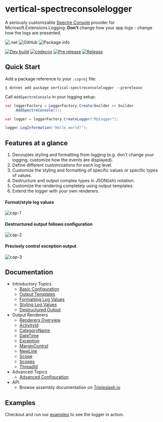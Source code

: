 # vertical-spectreconsolelogger

A seriously customizable [Spectre Console](https://spectreconsole.net/) provider for Microsoft.Extensions.Logging. **Don't** change how your app logs - change how the logs are presented.

![.net](https://img.shields.io/badge/Frameworks-.netstandard2.0+net6/7-purple)
![GitHub](https://img.shields.io/github/license/verticalsoftware/vertical-commandline)
![Package info](https://img.shields.io/nuget/v/vertical-spectreconsolelogger.svg)

[![Dev build](https://github.com/verticalsoftware/vertical-commandline/actions/workflows/dev-build.yml/badge.svg)](https://github.com/verticalsoftware/vertical-commandline/actions/workflows/dev-build.yml)
[![codecov](https://codecov.io/gh/verticalsoftware/vertical-spectreconsolelogger/branch/dev/graph/badge.svg?token=MVW0CUWLCW)](https://codecov.io/gh/verticalsoftware/vertical-spectreconsolelogger)
[![Pre release](https://github.com/verticalsoftware/vertical-spectreconsolelogger/actions/workflows/pre-release.yml/badge.svg)](https://github.com/verticalsoftware/vertical-spectreconsolelogger/actions/workflows/pre-release.yml)
[![Release](https://github.com/verticalsoftware/vertical-spectreconsolelogger/actions/workflows/release.yml/badge.svg)](https://github.com/verticalsoftware/vertical-spectreconsolelogger/actions/workflows/release.yml)

## Quick Start

Add a package reference to your `.csproj` file:

```
$ dotnet add package vertical-spectreconsolelogger --prerelease
```

Call `AddSpectreConsole` in your logging setup:

```csharp
var loggerFactory = LoggerFactory.Create(builder => builder
    .AddSpectreConsole());

var logger = loggerFactory.CreateLogger("MyLogger");

logger.LogInformation("Hello world!");
```

## Features at a glance

1. Decouples styling and formatting from logging (e.g. don't change your logging, customize how the events are displayed).
2. Define different customizations for _each_ log level.
3. Customize the styling and formatting of specific values or specific types of values.
4. Destructure and output complex types in JSON(ish) notation.
5. Customize the rendering completely using output templates.
6. Extend the logger with your own renderers.

#### Format/style log values

![cap-1](https://cdn.githubraw.com/verticalsoftware/vertical-spectreconsolelogger/54678022b573264b2889cda745fff743f0fb5f25/assets/cap1.png)

#### Destructured output follows configuration

![cap-2](https://cdn.githubraw.com/verticalsoftware/vertical-spectreconsolelogger/54678022b573264b2889cda745fff743f0fb5f25/assets/cap2.png)

#### Precisely control exception output

![cap-3](https://cdn.githubraw.com/verticalsoftware/vertical-spectreconsolelogger/54678022b573264b2889cda745fff743f0fb5f25/assets/cap3.png)

## Documentation

- Introductory Topics
  - [Basic Configuration](docs/basic-configuration.md)
  - [Output Templates](docs/output-template.md)
  - [Formatting Log Values](docs/formatting.md)
  - [Styling Log Values](docs/styling.md)
  - [Destructured Output](docs/destructuring.md)
- Output Renderers
  - [Renderers Overview](docs/renderer-overview.md)
  - [ActivityId](docs/activity-id.md)
  - [CategoryName](docs/category-name.md)
  - [DateTime](docs/date-time.md)
  - [Exception](docs/exceptions.md)
  - [MarginControl](docs/margin-control.md)
  - [NewLine](docs/newline.md)
  - [Scope](docs/scope-value.md)
  - [Scopes](docs/scopes-value)
  - [ThreadId](docs/thread-id.md)
- Advanced Topics
  - [Advanced Configuration](docs/advanced-config.md)  
- API
  - Browse assembly documentation on [Tripleslash.io](https://tripleslash.io/docs/.net/vertical-spectreconsolelogger/0.10.1-dev.20230712.19/api/@index?view=net7.0)
  

## Examples

Checkout and run our [examples](https://github.com/verticalsoftware/vertical-spectreconsolelogger/tree/dev/examples) to see the logger in action.
